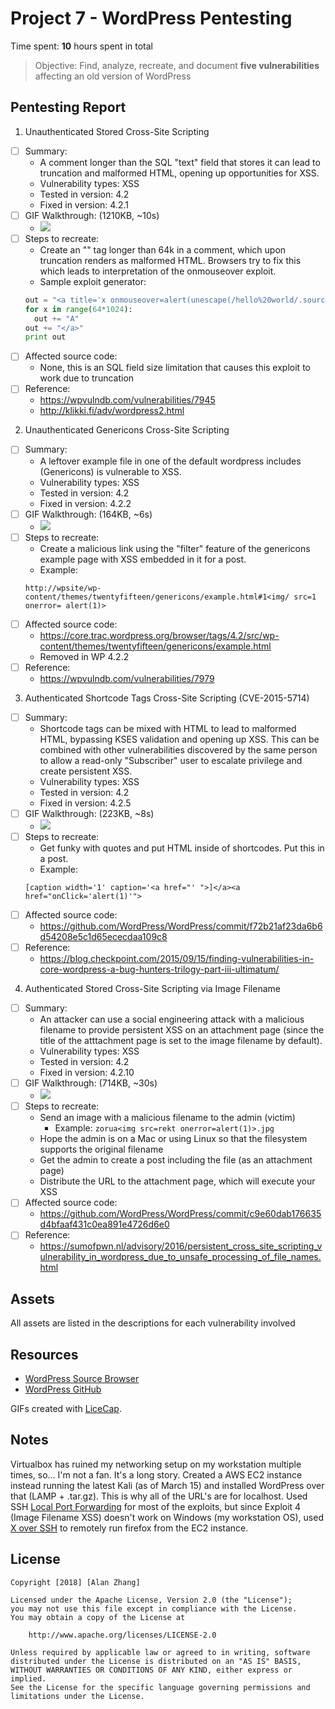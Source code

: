 # Project 7 - WordPress Pentesting

Time spent: **10** hours spent in total

> Objective: Find, analyze, recreate, and document **five vulnerabilities** affecting an old version of WordPress

## Pentesting Report

1. Unauthenticated Stored Cross-Site Scripting
  - [ ] Summary: 
    - A comment longer than the SQL "text" field that stores it can lead to truncation and malformed HTML, opening up opportunities for XSS.
    - Vulnerability types: XSS
    - Tested in version: 4.2
    - Fixed in version: 4.2.1
  - [ ] GIF Walkthrough: (1210KB, ~10s)
    - <img src="/Lukanite/CP_wpvulns/raw/master/1.gif">
  - [ ] Steps to recreate: 
    - Create an "<a>" tag longer than 64k in a comment, which upon truncation renders as malformed HTML. Browsers try to fix this which leads to interpretation of the onmouseover exploit.
    - Sample exploit generator:
    ```python
    out = "<a title='x onmouseover=alert(unescape(/hello%20world/.source)) style=position:absolute;left:0;top:0;width:5000px;height:5000px  "
    for x in range(64*1024):
      out += "A"
    out += "</a>"
    print out
    ```
  - [ ] Affected source code:
    - None, this is an SQL field size limitation that causes this exploit to work due to truncation
  - [ ] Reference:
    - https://wpvulndb.com/vulnerabilities/7945
    - http://klikki.fi/adv/wordpress2.html

2. Unauthenticated Genericons Cross-Site Scripting
  - [ ] Summary: 
    - A leftover example file in one of the default wordpress includes (Genericons) is vulnerable to XSS.
    - Vulnerability types: XSS
    - Tested in version: 4.2
    - Fixed in version: 4.2.2
  - [ ] GIF Walkthrough: (164KB, ~6s)
    - <img src="/Lukanite/CP_wpvulns/raw/master/2.gif">
  - [ ] Steps to recreate: 
    - Create a malicious link using the "filter" feature of the genericons example page with XSS embedded in it for a post.
    - Example: 
    ```
    http://wpsite/wp-content/themes/twentyfifteen/genericons/example.html#1<img/ src=1 onerror= alert(1)>
    ```
  - [ ] Affected source code:
    - https://core.trac.wordpress.org/browser/tags/4.2/src/wp-content/themes/twentyfifteen/genericons/example.html
    - Removed in WP 4.2.2
  - [ ] Reference:
    - https://wpvulndb.com/vulnerabilities/7979

3. Authenticated Shortcode Tags Cross-Site Scripting (CVE-2015-5714)
  - [ ] Summary: 
    - Shortcode tags can be mixed with HTML to lead to malformed HTML, bypassing KSES validation and opening up XSS. This can be combined with other vulnerabilities discovered by the same person to allow a read-only "Subscriber" user to escalate privilege and create persistent XSS.
    - Vulnerability types: XSS
    - Tested in version: 4.2
    - Fixed in version: 4.2.5
  - [ ] GIF Walkthrough: (223KB, ~8s)
    - <img src="/Lukanite/CP_wpvulns/raw/master/3.gif">
  - [ ] Steps to recreate: 
    - Get funky with quotes and put HTML inside of shortcodes. Put this in a post.
    - Example:
    ```
    [caption width='1' caption='<a href="' ">]</a><a href="onClick='alert(1)'">
    ```
  - [ ] Affected source code:
    - https://github.com/WordPress/WordPress/commit/f72b21af23da6b6d54208e5c1d65ececdaa109c8
  - [ ] Reference:
    - https://blog.checkpoint.com/2015/09/15/finding-vulnerabilities-in-core-wordpress-a-bug-hunters-trilogy-part-iii-ultimatum/
4. Authenticated Stored Cross-Site Scripting via Image Filename
  - [ ] Summary: 
    - An attacker can use a social engineering attack with a malicious filename to provide persistent XSS on an attachment page (since the title of the atttachment page is set to the image filename by default).
    - Vulnerability types: XSS
    - Tested in version: 4.2
    - Fixed in version: 4.2.10
  - [ ] GIF Walkthrough: (714KB, ~30s)
    - <img src="/Lukanite/CP_wpvulns/raw/master/4.gif">
  - [ ] Steps to recreate: 
    - Send an image with a malicious filename to the admin (victim)
      - Example: `zorua<img src=rekt onerror=alert(1)>.jpg`
    - Hope the admin is on a Mac or using Linux so that the filesystem supports the original filename
    - Get the admin to create a post including the file (as an attachment page)
    - Distribute the URL to the attachment page, which will execute your XSS
  - [ ] Affected source code:
    - https://github.com/WordPress/WordPress/commit/c9e60dab176635d4bfaaf431c0ea891e4726d6e0
  - [ ] Reference:
    - https://sumofpwn.nl/advisory/2016/persistent_cross_site_scripting_vulnerability_in_wordpress_due_to_unsafe_processing_of_file_names.html

## Assets

All assets are listed in the descriptions for each vulnerability involved

## Resources

- [WordPress Source Browser](https://core.trac.wordpress.org/browser/)
- [WordPress GitHub](https://github.com/WordPress/WordPress)

GIFs created with [LiceCap](http://www.cockos.com/licecap/).

## Notes

Virtualbox has ruined my networking setup on my workstation multiple times, so... I'm not a fan. It's a long story.
Created a AWS EC2 instance instead running the latest Kali (as of March 15) and installed WordPress over that (LAMP + .tar.gz). This is why all of the URL's are for localhost.
Used SSH [Local Port Forwarding](https://help.ubuntu.com/community/SSH/OpenSSH/PortForwarding) for most of the exploits, but since Exploit 4 (Image Filename XSS) doesn't work on Windows (my workstation OS), used [X over SSH](http://people.csail.mit.edu/wentzlaf/faq/ssh_X.html) to remotely run firefox from the EC2 instance.


## License

    Copyright [2018] [Alan Zhang]

    Licensed under the Apache License, Version 2.0 (the "License");
    you may not use this file except in compliance with the License.
    You may obtain a copy of the License at

        http://www.apache.org/licenses/LICENSE-2.0

    Unless required by applicable law or agreed to in writing, software
    distributed under the License is distributed on an "AS IS" BASIS,
    WITHOUT WARRANTIES OR CONDITIONS OF ANY KIND, either express or implied.
    See the License for the specific language governing permissions and
    limitations under the License.
